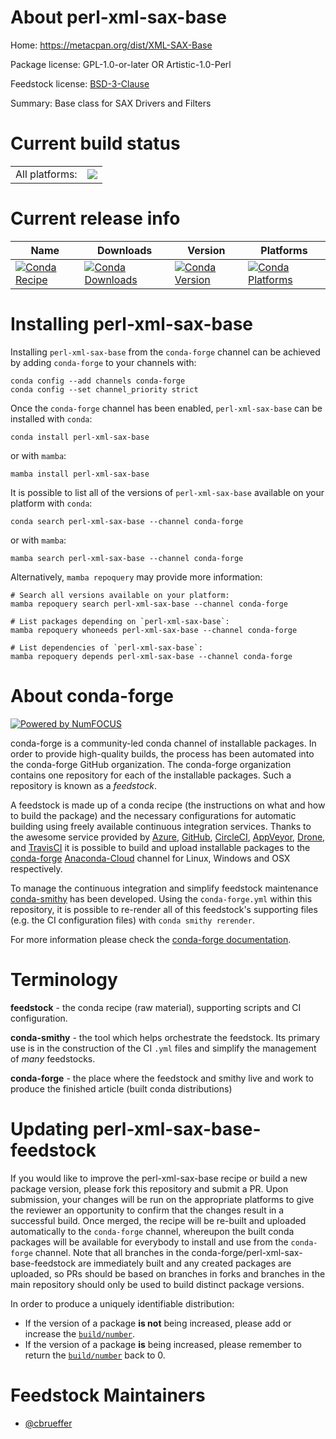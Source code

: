 About perl-xml-sax-base
=======================

Home: https://metacpan.org/dist/XML-SAX-Base

Package license: GPL-1.0-or-later OR Artistic-1.0-Perl

Feedstock license: [BSD-3-Clause](https://github.com/conda-forge/perl-xml-sax-base-feedstock/blob/main/LICENSE.txt)

Summary: Base class for SAX Drivers and Filters

Current build status
====================


<table><tr><td>All platforms:</td>
    <td>
      <a href="https://dev.azure.com/conda-forge/feedstock-builds/_build/latest?definitionId=17531&branchName=main">
        <img src="https://dev.azure.com/conda-forge/feedstock-builds/_apis/build/status/perl-xml-sax-base-feedstock?branchName=main">
      </a>
    </td>
  </tr>
</table>

Current release info
====================

| Name | Downloads | Version | Platforms |
| --- | --- | --- | --- |
| [![Conda Recipe](https://img.shields.io/badge/recipe-perl--xml--sax--base-green.svg)](https://anaconda.org/conda-forge/perl-xml-sax-base) | [![Conda Downloads](https://img.shields.io/conda/dn/conda-forge/perl-xml-sax-base.svg)](https://anaconda.org/conda-forge/perl-xml-sax-base) | [![Conda Version](https://img.shields.io/conda/vn/conda-forge/perl-xml-sax-base.svg)](https://anaconda.org/conda-forge/perl-xml-sax-base) | [![Conda Platforms](https://img.shields.io/conda/pn/conda-forge/perl-xml-sax-base.svg)](https://anaconda.org/conda-forge/perl-xml-sax-base) |

Installing perl-xml-sax-base
============================

Installing `perl-xml-sax-base` from the `conda-forge` channel can be achieved by adding `conda-forge` to your channels with:

```
conda config --add channels conda-forge
conda config --set channel_priority strict
```

Once the `conda-forge` channel has been enabled, `perl-xml-sax-base` can be installed with `conda`:

```
conda install perl-xml-sax-base
```

or with `mamba`:

```
mamba install perl-xml-sax-base
```

It is possible to list all of the versions of `perl-xml-sax-base` available on your platform with `conda`:

```
conda search perl-xml-sax-base --channel conda-forge
```

or with `mamba`:

```
mamba search perl-xml-sax-base --channel conda-forge
```

Alternatively, `mamba repoquery` may provide more information:

```
# Search all versions available on your platform:
mamba repoquery search perl-xml-sax-base --channel conda-forge

# List packages depending on `perl-xml-sax-base`:
mamba repoquery whoneeds perl-xml-sax-base --channel conda-forge

# List dependencies of `perl-xml-sax-base`:
mamba repoquery depends perl-xml-sax-base --channel conda-forge
```


About conda-forge
=================

[![Powered by
NumFOCUS](https://img.shields.io/badge/powered%20by-NumFOCUS-orange.svg?style=flat&colorA=E1523D&colorB=007D8A)](https://numfocus.org)

conda-forge is a community-led conda channel of installable packages.
In order to provide high-quality builds, the process has been automated into the
conda-forge GitHub organization. The conda-forge organization contains one repository
for each of the installable packages. Such a repository is known as a *feedstock*.

A feedstock is made up of a conda recipe (the instructions on what and how to build
the package) and the necessary configurations for automatic building using freely
available continuous integration services. Thanks to the awesome service provided by
[Azure](https://azure.microsoft.com/en-us/services/devops/), [GitHub](https://github.com/),
[CircleCI](https://circleci.com/), [AppVeyor](https://www.appveyor.com/),
[Drone](https://cloud.drone.io/welcome), and [TravisCI](https://travis-ci.com/)
it is possible to build and upload installable packages to the
[conda-forge](https://anaconda.org/conda-forge) [Anaconda-Cloud](https://anaconda.org/)
channel for Linux, Windows and OSX respectively.

To manage the continuous integration and simplify feedstock maintenance
[conda-smithy](https://github.com/conda-forge/conda-smithy) has been developed.
Using the ``conda-forge.yml`` within this repository, it is possible to re-render all of
this feedstock's supporting files (e.g. the CI configuration files) with ``conda smithy rerender``.

For more information please check the [conda-forge documentation](https://conda-forge.org/docs/).

Terminology
===========

**feedstock** - the conda recipe (raw material), supporting scripts and CI configuration.

**conda-smithy** - the tool which helps orchestrate the feedstock.
                   Its primary use is in the construction of the CI ``.yml`` files
                   and simplify the management of *many* feedstocks.

**conda-forge** - the place where the feedstock and smithy live and work to
                  produce the finished article (built conda distributions)


Updating perl-xml-sax-base-feedstock
====================================

If you would like to improve the perl-xml-sax-base recipe or build a new
package version, please fork this repository and submit a PR. Upon submission,
your changes will be run on the appropriate platforms to give the reviewer an
opportunity to confirm that the changes result in a successful build. Once
merged, the recipe will be re-built and uploaded automatically to the
`conda-forge` channel, whereupon the built conda packages will be available for
everybody to install and use from the `conda-forge` channel.
Note that all branches in the conda-forge/perl-xml-sax-base-feedstock are
immediately built and any created packages are uploaded, so PRs should be based
on branches in forks and branches in the main repository should only be used to
build distinct package versions.

In order to produce a uniquely identifiable distribution:
 * If the version of a package **is not** being increased, please add or increase
   the [``build/number``](https://docs.conda.io/projects/conda-build/en/latest/resources/define-metadata.html#build-number-and-string).
 * If the version of a package **is** being increased, please remember to return
   the [``build/number``](https://docs.conda.io/projects/conda-build/en/latest/resources/define-metadata.html#build-number-and-string)
   back to 0.

Feedstock Maintainers
=====================

* [@cbrueffer](https://github.com/cbrueffer/)


<!-- dummy commit to enable rerendering -->

